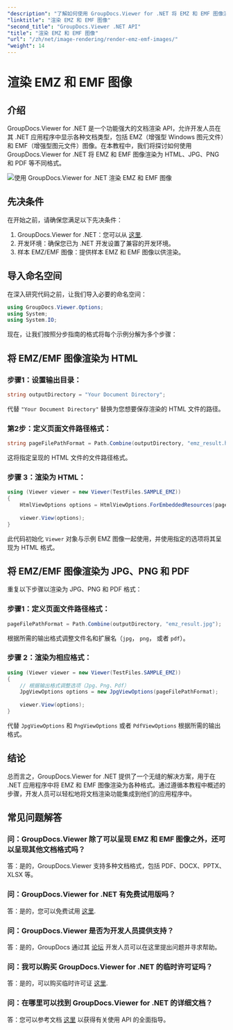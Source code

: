```yaml
---
"description": "了解如何使用 GroupDocs.Viewer for .NET 将 EMZ 和 EMF 图像渲染为各种格式。这是一个面向开发人员的简单易懂的教程。"
"linktitle": "渲染 EMZ 和 EMF 图像"
"second_title": "GroupDocs.Viewer .NET API"
"title": "渲染 EMZ 和 EMF 图像"
"url": "/zh/net/image-rendering/render-emz-emf-images/"
"weight": 14
---
```


# 渲染 EMZ 和 EMF 图像

## 介绍

GroupDocs.Viewer for .NET 是一个功能强大的文档渲染 API，允许开发人员在其 .NET 应用程序中显示各种文档类型，包括 EMZ（增强型 Windows 图元文件）和 EMF（增强型图元文件）图像。在本教程中，我们将探讨如何使用 GroupDocs.Viewer for .NET 将 EMZ 和 EMF 图像渲染为 HTML、JPG、PNG 和 PDF 等不同格式。

![使用 GroupDocs.Viewer for .NET 渲染 EMZ 和 EMF 图像](/viewer/image-rendering/render-emz-and-emf-images.png)

## 先决条件

在开始之前，请确保您满足以下先决条件：

1. GroupDocs.Viewer for .NET：您可以从 [这里](https://releases。groupdocs.com/viewer/net/).
2. 开发环境：确保您已为 .NET 开发设置了兼容的开发环境。
3. 样本 EMZ/EMF 图像：提供样本 EMZ 和 EMF 图像以供渲染。

## 导入命名空间

在深入研究代码之前，让我们导入必要的命名空间：

```csharp
using GroupDocs.Viewer.Options;
using System;
using System.IO;
```

现在，让我们按照分步指南的格式将每个示例分解为多个步骤：

## 将 EMZ/EMF 图像渲染为 HTML

### 步骤1：设置输出目录：
```csharp
string outputDirectory = "Your Document Directory";
```
代替 `"Your Document Directory"` 替换为您想要保存渲染的 HTML 文件的路径。

### 第2步：定义页面文件路径格式：
```csharp
string pageFilePathFormat = Path.Combine(outputDirectory, "emz_result.html");
```
这将指定呈现的 HTML 文件的文件路径格式。

### 步骤 3：渲染为 HTML：
```csharp
using (Viewer viewer = new Viewer(TestFiles.SAMPLE_EMZ))
{
    HtmlViewOptions options = HtmlViewOptions.ForEmbeddedResources(pageFilePathFormat);
    
    viewer.View(options);
}
```
此代码初始化 `Viewer` 对象与示例 EMZ 图像一起使用，并使用指定的选项将其呈现为 HTML 格式。

## 将 EMZ/EMF 图像渲染为 JPG、PNG 和 PDF

重复以下步骤以渲染为 JPG、PNG 和 PDF 格式：

### 步骤1：定义页面文件路径格式：
```csharp
pageFilePathFormat = Path.Combine(outputDirectory, "emz_result.jpg");
```
根据所需的输出格式调整文件名和扩展名（`jpg`， `png`， 或者 `pdf`）。

### 步骤 2：渲染为相应格式：
```csharp
using (Viewer viewer = new Viewer(TestFiles.SAMPLE_EMZ))
{
    // 根据输出格式调整选项（Jpg、Png、Pdf）
    JpgViewOptions options = new JpgViewOptions(pageFilePathFormat);
    
    viewer.View(options);
}
```
代替 `JpgViewOptions` 和 `PngViewOptions` 或者 `PdfViewOptions` 根据所需的输出格式。

## 结论

总而言之，GroupDocs.Viewer for .NET 提供了一个无缝的解决方案，用于在 .NET 应用程序中将 EMZ 和 EMF 图像渲染为各种格式。通过遵循本教程中概述的步骤，开发人员可以轻松地将文档渲染功能集成到他们的应用程序中。

## 常见问题解答

### 问：GroupDocs.Viewer 除了可以呈现 EMZ 和 EMF 图像之外，还可以呈现其他文档格式吗？
答：是的，GroupDocs.Viewer 支持多种文档格式，包括 PDF、DOCX、PPTX、XLSX 等。

### 问：GroupDocs.Viewer for .NET 有免费试用版吗？
答：是的，您可以免费试用 [这里](https://releases。groupdocs.com/).

### 问：GroupDocs.Viewer 是否为开发人员提供支持？
答：是的，GroupDocs 通过其 [论坛](https://forum.groupdocs.com/c/viewer/9) 开发人员可以在这里提出问题并寻求帮助。

### 问：我可以购买 GroupDocs.Viewer for .NET 的临时许可证吗？
答：是的，可以购买临时许可证 [这里](https://purchase。groupdocs.com/temporary-license/).

### 问：在哪里可以找到 GroupDocs.Viewer for .NET 的详细文档？
答：您可以参考文档 [这里](https://tutorials.groupdocs.com/viewer/net/) 以获得有关使用 API 的全面指导。